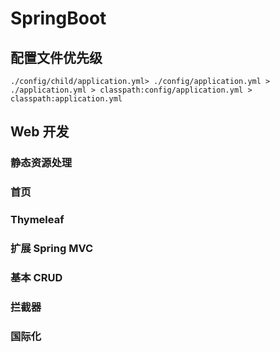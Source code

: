 # SpringBoot

## 配置文件优先级

`./config/child/application.yml> ./config/application.yml > ./application.yml > classpath:config/application.yml > classpath:application.yml`

## Web 开发

### 静态资源处理

### 首页

### Thymeleaf

### 扩展 Spring MVC

### 基本 CRUD

### 拦截器

### 国际化
